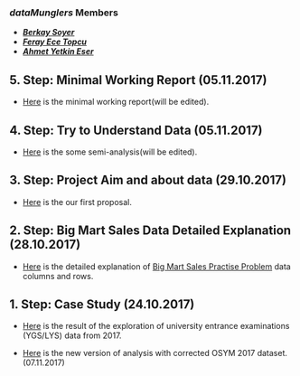 ### *__dataMunglers__* Members
 + __*[Berkay Soyer](https://mef-bda503.github.io/pj-berkaysoyer/)*__
 + __*[Feray Ece Topcu](https://mef-bda503.github.io/pj-ferayece/)*__
 + __*[Ahmet Yetkin Eser](https://mef-bda503.github.io/pj-esera/)*__

## 5. Step: Minimal Working Report (05.11.2017)

+ [Here](files/20171203_BigMart_Data.html) is the minimal working report(will be edited).

## 4. Step: Try to Understand Data (05.11.2017)

+ [Here](Yetkins/20171105_BigMartSalesData_Udacity.html) is the some semi-analysis(will be edited).

## 3. Step: Project Aim and about data (29.10.2017)

+ [Here](Yetkins/20171029_bigMartSalesProblemSummary.html) is the our first proposal.

## 2. Step: Big Mart Sales Data Detailed Explanation (28.10.2017)

 + [Here](Yetkins/20171028_bigMartSalesData_Columns_Rows_Detailed.html) is the detailed explanation of [Big Mart Sales Practise Problem](https://datahack.analyticsvidhya.com/contest/practice-problem-big-mart-sales-iii/) data columns and rows.

## 1. Step: Case Study (24.10.2017)
 
 + [Here](files/Data_Munglers_OSYMUTF8.html) is the result of the exploration of university entrance examinations (YGS/LYS) data from 2017.

+ [Here](files/OSYM2017_v2.html) is the new version of analysis with corrected OSYM 2017 dataset. (07.11.2017)
